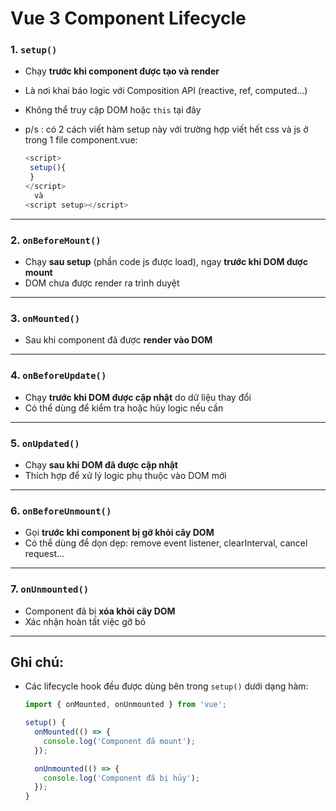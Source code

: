 # Vue 3 Component Lifecycle

### 1. `setup()`

- Chạy **trước khi component được tạo và render**
- Là nơi khai báo logic với Composition API (reactive, ref, computed...)
- Không thể truy cập DOM hoặc `this` tại đây
- p/s : có 2 cách viết hàm setup này với trường hợp viết hết css và js ở trong 1 file component.vue:

    ```ts
    <script>
     setup(){
     }
    </script>
      và
    <script setup></script>

---

### 2. `onBeforeMount()`

- Chạy **sau setup** (phần code js được load), ngay **trước khi DOM được mount**
- DOM chưa được render ra trình duyệt

---

### 3. `onMounted()`

- Sau khi component đã được **render vào DOM**

---

### 4. `onBeforeUpdate()`

- Chạy **trước khi DOM được cập nhật** do dữ liệu thay đổi
- Có thể dùng để kiểm tra hoặc hủy logic nếu cần

---

### 5. `onUpdated()`

- Chạy **sau khi DOM đã được cập nhật**
- Thích hợp để xử lý logic phụ thuộc vào DOM mới

---

### 6. `onBeforeUnmount()`

- Gọi **trước khi component bị gỡ khỏi cây DOM**
- Có thể dùng để dọn dẹp: remove event listener, clearInterval, cancel request...

---

### 7. `onUnmounted()`

- Component đã bị **xóa khỏi cây DOM**
- Xác nhận hoàn tất việc gỡ bỏ

---

## Ghi chú:

- Các lifecycle hook đều được dùng bên trong `setup()` dưới dạng hàm:
  ```ts
  import { onMounted, onUnmounted } from 'vue';

  setup() {
    onMounted(() => {
      console.log('Component đã mount');
    });

    onUnmounted(() => {
      console.log('Component đã bị hủy');
    });
  }
